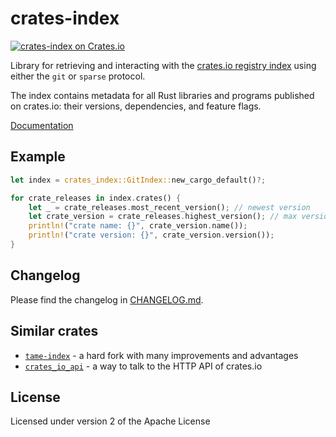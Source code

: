 # crates-index

[![crates-index on Crates.io](https://img.shields.io/crates/v/crates-index.svg)](https://crates.io/crates/crates-index)

Library for retrieving and interacting with the [crates.io registry index](https://doc.rust-lang.org/cargo/reference/registry-index.html) using either the `git` or `sparse` protocol.

The index contains metadata for all Rust libraries and programs published on crates.io: their versions, dependencies, and feature flags.

[Documentation](https://docs.rs/crates-index/)

## Example

```rust
let index = crates_index::GitIndex::new_cargo_default()?;

for crate_releases in index.crates() {
    let _ = crate_releases.most_recent_version(); // newest version
    let crate_version = crate_releases.highest_version(); // max version by semver
    println!("crate name: {}", crate_version.name());
    println!("crate version: {}", crate_version.version());
}
```

## Changelog

Please find the changelog in [CHANGELOG.md](https://github.com/frewsxcv/rust-crates-index/blob/master/CHANGELOG.md).

## Similar crates

- [`tame-index`](https://github.com/EmbarkStudios/tame-index) - a hard fork with many improvements and advantages
- [`crates_io_api`](https://github.com/theduke/crates_io_api) - a way to talk to the HTTP API of crates.io

## License

Licensed under version 2 of the Apache License

